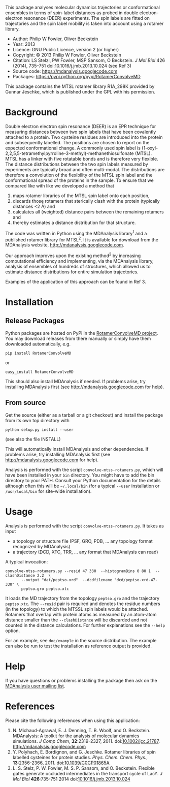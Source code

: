 This package analyses molecular dynamics trajectories or conformational ensembles in terms of spin-label distances as probed in double electron-electron resonance (DEER) experiments. The spin labels are fitted on trajectories and the spin label mobility is taken into account using a rotamer library.

  * Author:    Philip W Fowler, Oliver Beckstein
  * Year:      2013
  * Licence:   GNU Public Licence, version 2 (or higher)
  * Copyright: © 2013 Philip W Fowler, Oliver Beckstein
  * Citation:  LS Stelzl, PW Fowler, MSP Sansom, O Beckstein. _J Mol Biol_ 426 (2014), 735–751 doi:10.1016/j.jmb.2013.10.024  (see Ref 3)
  * Source code: https://mdanalysis.googlecode.com
  * Packages: https://pypi.python.org/pypi/RotamerConvolveMD

This package contains the MTSL rotamer library R1A\_298K provided by Gunnar Jeschke, which is published under the GPL with his permission.



# Background #
Double electron electron spin resonance (DEER) is an EPR technique for measuring distances between two spin labels that have been covalently attached to a protein. Two cysteine residues are introduced into the protein and subsequently labelled. The positions are chosen to report on the expected conformational change. A commonly used spin label is (1-oxyl-2,2,5,5-tetramethylpyrroline-3-methyl)-methanethiosulfonate (MTSL). MTSL has a linker with five rotatable bonds and is therefore very flexible. The distance distributions between the two spin labels measured by experiments are typically broad and often multi-modal. The distributions are therefore a convolution of the flexibility of the MTSL spin label and the conformational spread of the proteins in the sample. To ensure that we compared like with like we developed a method that

  1. maps rotamer libraries of the MTSL spin label onto each position,
  1. discards those rotamers that sterically clash with the protein (typically distances <2 Å) and
  1. calculates all (weighted) distance pairs between the remaining rotamers and
  1. thereby estimates a distance distribution for that structure.

The code was written in Python using the MDAnalysis library<sup>1</sup> and a published rotamer library for MTSL<sup>2</sup>. It is available for download from the MDAnalysis website, http://mdanalysis.googlecode.com.

Our approach improves upon the existing method<sup>2</sup> by increasing computational efficiency and implementing, via the MDAnalysis library, analysis of ensembles of hundreds of structures, which allowed us to estimate distance distributions for entire simulation trajectories.

Examples of the application of this approach can be found in Ref 3.


# Installation #
## Release Packages ##
Python packages are hosted on PyPi in the [RotamerConvolveMD project](https://pypi.python.org/pypi/RotamerConvolveMD). You may download releases from there manually or simply have them downloaded automatically, e.g.
```
pip install RotamerConvolveMD
```
or
```
easy_install RotamerConvolveMD
```
This should also install MDAnalysis if needed.  If problems arise, try installing MDAnalysis first (see http://mdanalysis.googlecode.com for help).

## From source ##
Get the source (either as a tarball or a git checkout) and install the package from its own top directory with
```
python setup.py install --user
```
(see also the file INSTALL)

This will automatically install MDAnalysis and other dependencies. If problems arise, try installing MDAnalysis first (see http://mdanalysis.googlecode.com for help).

Analysis is performed with the script `convolve-mtss-rotamers.py`, which will have been installed in your `bin` directory. You might have to add the bin directory to your PATH. Consult your Python documentation for the details although often this will be `~/.local/bin` (for a typical `--user` installation or `/usr/local/bin` for site-wide installation).


# Usage #
Analysis is performed with the script `convolve-mtss-rotamers.py`. It takes as input

  * a topology or structure file (PSF, GRO, PDB, ... any topology format recognized by MDAnalysis)
  * a trajectory (DCD, XTC, TRR, ... any format that MDAnalysis can read)

A typical invocation:
```
convolve-mtss-rotamers.py --resid 47 330  --histogramBins 0 80 1  --clashDistance 2.2  \
       --output "dat/peptso-xrd"  --dcdfilename "dcd/peptso-xrd-47-330" \
       peptso.gro peptso.xtc 
```
It loads the MD trajectory from the topology `peptso.gro` and the trajectory `peptso.xtc`. The `--resid` pair is required and denotes the residue numbers (in the topology) to which the MTSSL spin labels would be attached. Rotamers that overlap with protein atoms as measured by an atom-atom distance smaller than the `--clashDistance` will be discarded and not counted in the distance calculations. For further explanations see the `--help` option.

For an example, see ```doc/example``` in the source distribution. The example can also be run to test the installation as reference output is provided.


# Help #
If you have questions or problems installing the package then ask on the [MDAnalysis user mailing list](http://groups.google.com/group/mdnalysis-discussion).


# References #
Please cite the following references when using this application:
  1. N. Michaud-Agrawal, E. J. Denning, T. B. Woolf, and O. Beckstein. MDAnalysis: A toolkit for the analysis of molecular dynamics simulations. _J Comp Chem_, **32**:2319-2327, 2011. doi:[10.1002/jcc.21787](http://doi.org/10.1002/jcc.21787). http://mdanalysis.googlecode.com
  1. Y. Polyhach, E. Bordignon, and G. Jeschke. Rotamer libraries of spin labelled cysteines for protein studies. _Phys. Chem. Chem. Phys._, **13**:2356-2366, 2011. doi:[10.1039/C0CP01865A](http://doi.org/10.1039/C0CP01865A)
  1. L. S. Stelz, P. W. Fowler, M. S. P. Sansom, and O. Beckstein. Flexible gates generate occluded intermediates in the transport cycle of LacY. _J Mol Biol_ **426**:735-751 2014 doi:[10.1016/j.jmb.2013.10.024 ](http://doi.org/10.1016/j.jmb.2013.10.024)
